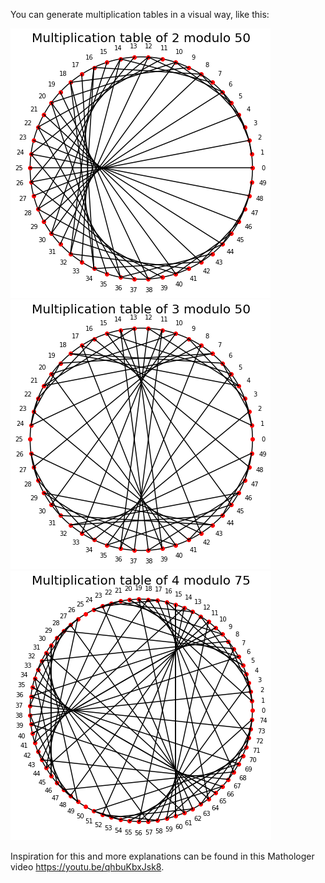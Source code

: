 You can generate multiplication tables in a visual way, like this:

![alt text](https://github.com/Beca-Filip/modulo_multiplication/blob/main/images/2modulo50.png?raw=true)
![alt text](https://github.com/Beca-Filip/modulo_multiplication/blob/main/images/3modulo50.png?raw=true)
![alt text](https://github.com/Beca-Filip/modulo_multiplication/blob/main/images/4modulo75.png?raw=true)


Inspiration for this and more explanations can be found in this Mathologer video https://youtu.be/qhbuKbxJsk8.